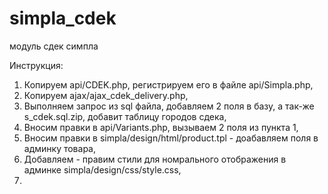 # simpla_cdek
модуль сдек симпла

Инструкция:
1. Копируем api/CDEK.php, регистрируем его в файле api/Simpla.php,
2. Копируем ajax/ajax_cdek_delivery.php,
3. Выполняем запрос из sql файла, добавляем 2 поля в базу, а так-же s_cdek.sql.zip, добавит таблицу городов сдека, 
4. Вносим правки в api/Variants.php, вызываем 2 поля из пункта 1,
5. Вносим правки в simpla/design/html/product.tpl - доабавляем поля в админку товара,
6. Добавляем - правим стили для номрального отображения в админке simpla/design/css/style.css, 
7. 
